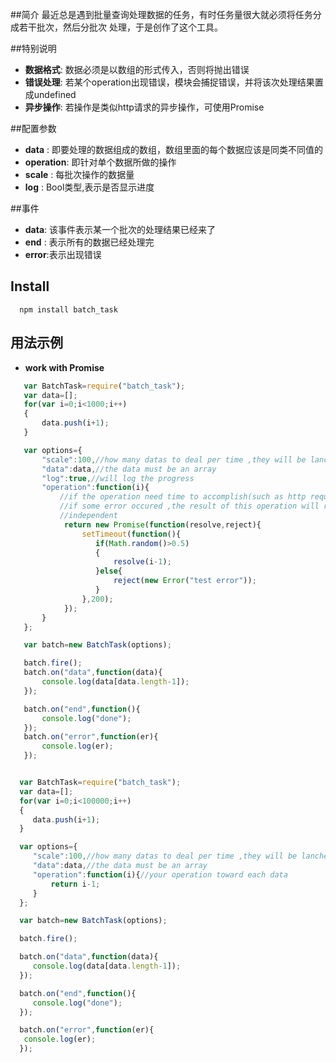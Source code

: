 ##简介
  最近总是遇到批量查询处理数据的任务，有时任务量很大就必须将任务分成若干批次，然后分批次
  处理，于是创作了这个工具。

##特别说明

 - **数据格式**: 数据必须是以数组的形式传入，否则将抛出错误
 - **错误处理**: 若某个operation出现错误，模块会捕捉错误，并将该次处理结果置成undefined
 - **异步操作**: 若操作是类似http请求的异步操作，可使用Promise

##配置参数

 - **data**     : 即要处理的数据组成的数组，数组里面的每个数据应该是同类不同值的
 - **operation**: 即针对单个数据所做的操作
 - **scale**    : 每批次操作的数据量
 - **log**      : Bool类型,表示是否显示进度

##事件

 - **data**: 该事件表示某一个批次的处理结果已经来了
 - **end** : 表示所有的数据已经处理完
 - **error**:表示出现错误
 
## Install
```
  npm install batch_task
```
## 用法示例

- **work with Promise**

```javascript
   var BatchTask=require("batch_task");
   var data=[];
   for(var i=0;i<1000;i++)
   {
       data.push(i+1);
   }

   var options={
       "scale":100,//how many datas to deal per time ,they will be lanched at the same time
       "data":data,//the data must be an array
       "log":true,//will log the progress
       "operation":function(i){
           //if the operation need time to accomplish(such as http request) ,you can return a Promise;
           //if some error occured ,the result of this operation will return undefined ,each operation is
           //independent
            return new Promise(function(resolve,reject){
                setTimeout(function(){
                   if(Math.random()>0.5)
                   {
                       resolve(i-1);
                   }else{
                       reject(new Error("test error"));
                   }
                },200);
            });
       }
   };

   var batch=new BatchTask(options);

   batch.fire();
   batch.on("data",function(data){
       console.log(data[data.length-1]);
   });

   batch.on("end",function(){
       console.log("done");
   });
   batch.on("error",function(er){
       console.log(er);
   });
```

```javascript

  var BatchTask=require("batch_task");
  var data=[];
  for(var i=0;i<100000;i++)
  {
     data.push(i+1);
  }

  var options={
     "scale":100,//how many datas to deal per time ,they will be lanched at the same time
     "data":data,//the data must be an array
     "operation":function(i){//your operation toward each data
         return i-1;
     }
  };

  var batch=new BatchTask(options);

  batch.fire();

  batch.on("data",function(data){
     console.log(data[data.length-1]);
  });

  batch.on("end",function(){
     console.log("done");
  });

  batch.on("error",function(er){
   console.log(er);
  });
```

